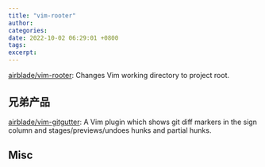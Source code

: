 ```yaml
---
title: "vim-rooter"
author: 
categories: 
date: 2022-10-02 06:29:01 +0800
tags: 
excerpt: 
---
```





[airblade/vim-rooter](https://github.com/airblade/vim-rooter): Changes Vim working directory to project root.


## 兄弟产品

[airblade/vim-gitgutter](https://github.com/airblade/vim-gitgutter): A Vim plugin which shows git diff markers in the sign column and stages/previews/undoes hunks and partial hunks.


## Misc







